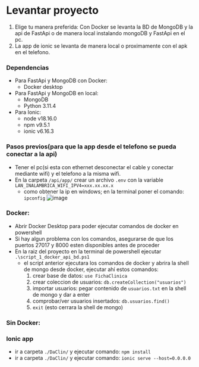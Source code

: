 # Levantar proyecto
1. Elige tu manera preferida: Con Docker se levanta la BD de MongoDB y la api de FastApi o de manera local instalando mongoDB y FastApi en el pc.
2. La app de ionic se levanta de manera local o proximamente con el apk en el telefono.

### Dependencias
- Para FastApi y MongoDB con Docker:
  - Docker desktop
- Para FastApi y MongoDB en local:
  - MongoDB
  - Python 3.11.4
- Para Ionic:
  - node v18.16.0
  - npm v9.5.1
  - ionic v6.16.3

### Pasos previos(para que la app desde el telefono se pueda conectar a la api)
- Tener el pc(si esta con ethernet desconectar el cable y conectar mediante wifi) y el telefono a la misma wifi.
- En la carpeta `/api/app/` crear un archivo `.env` con la variable `LAN_INALAMBRICA_WIFI_IPV4=xxx.xx.xx.x`
    - como obtener la ip en windows; en la terminal poner el comando: `ipconfig`
    ![image](https://github.com/IsWladi/DaClin/assets/133131317/5dcec42e-2f84-4e51-bb7d-92feadec0e4e)



### Docker:
- Abrir Docker Desktop para poder ejecutar comandos de docker en powershell
- Si hay algun problema con los comandos, asegurarse de que los puertos 27017 y 8000 esten disponibles antes de proceder
- En la raiz del proyecto en la terminal de powershell ejecutar `.\script_1_docker_api_bd.ps1`
  - el script anterior ejecutara los comandos de docker y abrira la shell de mongo desde docker, ejecutar ahí estos comandos:
    1. crear base de datos: `use FichaClinica`
    2. crear coleccion de usuarios: `db.createCollection("usuarios")`
    3. importar usuarios: pegar contenido de `usuarios.txt` en la shell de mongo y dar a enter
    4. comprobar/ver usuarios insertados: `db.usuarios.find()`
    4. `exit` (esto cerrara la shell de mongo)

### Sin Docker:

### Ionic app
- ir a carpeta `./DaClin/` y ejecutar comando: `npm install`
- ir a carpeta `./DaClin/` y ejecutar comando: `ionic serve --host=0.0.0.0`

